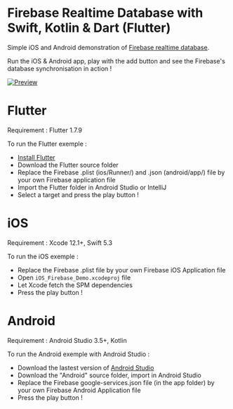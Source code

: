 # Firebase Realtime Database with Swift, Kotlin & Dart (Flutter)

Simple iOS and Android demonstration of [Firebase realtime database](https://firebase.google.com/docs/database).

Run the iOS & Android app, play with the add button and see the Firebase's database synchronisation in action !

[![Preview](https://github.com/terflogag/FirebaseDemo/blob/master/video.png)](https://vimeo.com/309135831)

# Flutter

Requirement : Flutter 1.7.9

To run the Flutter exemple :
- [Install Flutter](https://flutter.io/docs/get-started/install)
- Download the Flutter source folder
- Replace the Firebase .plist (ios/Runner/) and .json (android/app/) file by your own Firebase application file
- Import the Flutter folder in Android Studio or IntelliJ
- Select a target and press the play button !

# iOS

Requirement : Xcode 12.1+, Swift 5.3

To run the iOS exemple :
- Replace the Firebase .plist file by your own Firebase iOS Application file 
- Open `iOS_Firebase_Demo.xcodeproj` file
- Let Xcode fetch the SPM dependencies 
- Press the play button ! 

# Android 

Requirement : Android Studio 3.5+, Kotlin 

To run the Android exemple with Android Studio : 
- Download the lastest version of [Android Studio](https://developer.android.com/studio/index.html)
- Download the "Android" source folder, import in Android Studio 
- Replace the Firebase google-services.json file (in the app folder) by your own Firebase Android Application file
- Press the play button !
